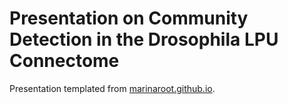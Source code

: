 Presentation on Community Detection in the Drosophila LPU Connectome
=======================

Presentation templated from [marinaroot.github.io](http://marinaroot.github.io/).
